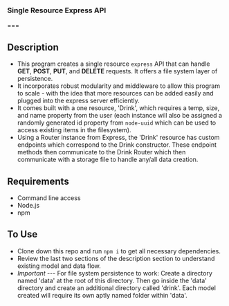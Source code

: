 ### Single Resource Express API
===


## Description
  * This program creates a single resource `express` API that can handle **GET**, **POST**, **PUT**, and **DELETE** requests. It offers a file system layer of persistence.
  * It incorporates robust modularity and middleware to allow this program to scale - with the idea that more resources can be added easily and plugged into the express server efficiently.
  * It comes built with a one resource, 'Drink', which requires a temp, size, and name property from the user (each instance will also be assigned a randomly generated id property from ```node-uuid``` which can be used to access existing items in the filesystem).
  * Using a Router instance from Express, the 'Drink' resource has custom endpoints which correspond to the Drink constructor. These endpoint methods then communicate to the Drink Router which then communicate with a storage file to handle any/all data creation.

## Requirements
  * Command line access
  * Node.js
  * npm

## To Use
  * Clone down this repo and run ```npm i``` to get all necessary dependencies.
  * Review the last two sections of the description section to understand existing model and data flow.
  * *Important* --- For file system persistence to work: Create a directory named 'data' at the root of this directory. Then go inside the 'data' directory and create an additional directory called 'drink'. Each model created will require its own aptly named folder within 'data'.

